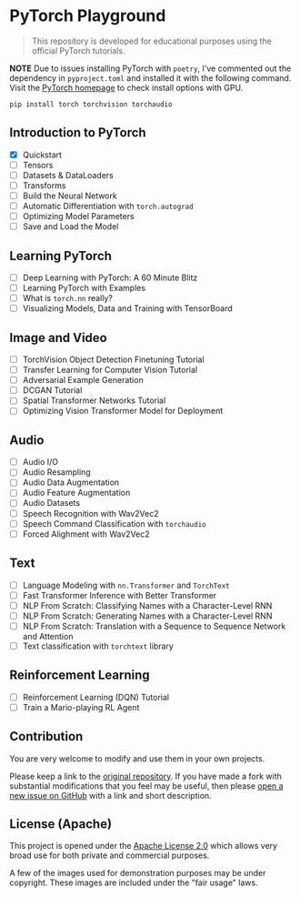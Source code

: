 <!--
 Copyright 2022 Victor I. Afolabi

 Licensed under the Apache License, Version 2.0 (the "License");
 you may not use this file except in compliance with the License.
 You may obtain a copy of the License at

     http://www.apache.org/licenses/LICENSE-2.0

 Unless required by applicable law or agreed to in writing, software
 distributed under the License is distributed on an "AS IS" BASIS,
 WITHOUT WARRANTIES OR CONDITIONS OF ANY KIND, either express or implied.
 See the License for the specific language governing permissions and
 limitations under the License.
-->
# PyTorch Playground

> This repository is developed for educational purposes using the official
PyTorch tutorials.

**NOTE** Due to issues installing PyTorch with `poetry`, I've commented out the
dependency in `pyproject.toml` and installed it with the following command.
Visit the [PyTorch homepage][pytorch] to check install options with GPU.

```sh
pip install torch torchvision torchaudio
```

[pytorch]: https://pytorch.org

## Introduction to PyTorch

- [x] Quickstart
- [ ] Tensors
- [ ] Datasets & DataLoaders
- [ ] Transforms
- [ ] Build the Neural Network
- [ ] Automatic Differentiation with `torch.autograd`
- [ ] Optimizing Model Parameters
- [ ] Save and Load the Model

## Learning PyTorch

- [ ] Deep Learning with PyTorch: A 60 Minute Blitz
- [ ] Learning PyTorch with Examples
- [ ] What is `torch.nn` really?
- [ ] Visualizing Models, Data and Training with TensorBoard

## Image and Video

- [ ] TorchVision Object Detection Finetuning Tutorial
- [ ] Transfer Learning for Computer Vision Tutorial
- [ ] Adversarial Example Generation
- [ ] DCGAN Tutorial
- [ ] Spatial Transformer Networks Tutorial
- [ ] Optimizing Vision Transformer Model for Deployment

## Audio

- [ ] Audio I/O
- [ ] Audio Resampling
- [ ] Audio Data Augmentation
- [ ] Audio Feature Augmentation
- [ ] Audio Datasets
- [ ] Speech Recognition with Wav2Vec2
- [ ] Speech Command Classification with `torchaudio`
- [ ] Forced Alighment with Wav2Vec2

## Text

- [ ] Language Modeling with `nn.Transformer` and `TorchText`
- [ ] Fast Transformer Inference with Better Transformer
- [ ] NLP From Scratch: Classifying Names with a Character-Level RNN
- [ ] NLP From Scratch: Generating Names with a Character-Level RNN
- [ ] NLP From Scratch: Translation with a Sequence to Sequence Network and Attention
- [ ] Text classification with `torchtext` library

## Reinforcement Learning

- [ ] Reinforcement Learning (DQN) Tutorial
- [ ] Train a Mario-playing RL Agent

## Contribution

You are very welcome to modify and use them in your own projects.

Please keep a link to the [original repository]. If you have made a fork with
substantial modifications that you feel may be useful, then please [open a new
issue on GitHub][issues] with a link and short description.

## License (Apache)

This project is opened under the [Apache License 2.0][license] which allows very
broad use for both private and commercial purposes.

A few of the images used for demonstration purposes may be under copyright.
These images are included under the "fair usage" laws.

[original repository]: https://github.com/victor-iyi/torch-playground
[issues]: https://github.com/victor-iyi/torch-playground/issues
[license]: ./LICENSE
